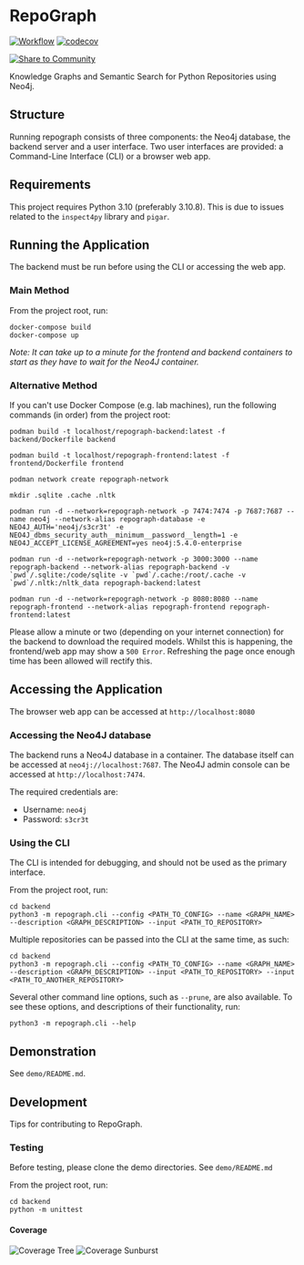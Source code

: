 # RepoGraph

[![Workflow](https://github.com/WilliamsCJ/repograph/actions/workflows/python.yaml/badge.svg)](https://github.com/WilliamsCJ/repograph/actions)
[![codecov](https://codecov.io/gh/WilliamsCJ/repograph/branch/main/graph/badge.svg?token=1WYUIBCMQF)](https://codecov.io/gh/WilliamsCJ/repograph)

[![Share to Community](https://huggingface.co/datasets/huggingface/badges/raw/main/powered-by-huggingface-light.svg)](https://huggingface.co/cjwilliams/codet5-base-python-sum)

Knowledge Graphs and Semantic Search for Python Repositories using Neo4j.

## Structure

Running repograph consists of three components: the Neo4j database, the backend server and a user interface.
Two user interfaces are provided: a Command-Line Interface (CLI) or a browser web app.

## Requirements

This project requires Python 3.10 (preferably 3.10.8). This is due to issues related to the
`inspect4py` library and `pigar`.

## Running the Application

The backend must be run before using the CLI or accessing the web app.

### Main Method

From the project root, run:

```shell
docker-compose build
docker-compose up
```

_Note: It can take up to a minute for the frontend and backend containers to start as they have to
wait for the Neo4J container._

### Alternative Method

If you can't use Docker Compose (e.g. lab machines), run the following commands (in order) from the project root:

```shell
podman build -t localhost/repograph-backend:latest -f backend/Dockerfile backend

podman build -t localhost/repograph-frontend:latest -f frontend/Dockerfile frontend

podman network create repograph-network

mkdir .sqlite .cache .nltk

podman run -d --network=repograph-network -p 7474:7474 -p 7687:7687 --name neo4j --network-alias repograph-database -e NEO4J_AUTH='neo4j/s3cr3t' -e NEO4J_dbms_security_auth__minimum__password__length=1 -e NEO4J_ACCEPT_LICENSE_AGREEMENT=yes neo4j:5.4.0-enterprise

podman run -d --network=repograph-network -p 3000:3000 --name repograph-backend --network-alias repograph-backend -v `pwd`/.sqlite:/code/sqlite -v `pwd`/.cache:/root/.cache -v `pwd`/.nltk:/nltk_data repograph-backend:latest

podman run -d --network=repograph-network -p 8080:8080 --name repograph-frontend --network-alias repograph-frontend repograph-frontend:latest
```

Please allow a minute or two (depending on your internet connection) for the backend to download the required models. Whilst this is happening, the frontend/web app may show a `500 Error`. Refreshing the page once enough time has been allowed will rectify this.

## Accessing the Application

The browser web app can be accessed at `http://localhost:8080`

### Accessing the Neo4J database

The backend runs a Neo4J database in a container. The database itself can be accessed at
`neo4j://localhost:7687`. The Neo4J admin console can be accessed at `http://localhost:7474`.

The required credentials are:

- Username: `neo4j`
- Password: `s3cr3t`

### Using the CLI

The CLI is intended for debugging, and should not be used as the primary interface.

From the project root, run:

```shell
cd backend
python3 -m repograph.cli --config <PATH_TO_CONFIG> --name <GRAPH_NAME> --description <GRAPH_DESCRIPTION> --input <PATH_TO_REPOSITORY>
```

Multiple repositories can be passed into the CLI at the same time, as such:

```shell
cd backend
python3 -m repograph.cli --config <PATH_TO_CONFIG> --name <GRAPH_NAME> --description <GRAPH_DESCRIPTION> --input <PATH_TO_REPOSITORY> --input <PATH_TO_ANOTHER_REPOSITORY>
```

Several other command line options, such as `--prune`, are also available. To see these options,
and descriptions of their functionality, run:

```shell
python3 -m repograph.cli --help
```

## Demonstration

See `demo/README.md`.

## Development

Tips for contributing to RepoGraph.

### Testing

Before testing, please clone the demo directories. See `demo/README.md`

From the project root, run:

```shell
cd backend
python -m unittest
```

#### Coverage

![Coverage Tree](https://codecov.io/gh/WilliamsCJ/repograph/branch/main/graphs/tree.svg?token=1WYUIBCMQF)
![Coverage Sunburst](https://codecov.io/gh/WilliamsCJ/repograph/branch/main/graphs/sunburst.svg?token=1WYUIBCMQF)
